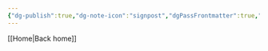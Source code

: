 ```yaml
---
{"dg-publish":true,"dg-note-icon":"signpost","dgPassFrontmatter":true,"noteIcon":"signpost","permalink":"/10-tags/murmurio/","created":"2025-10-27T15:40:53.679+00:00","updated":"2025-10-27T15:40:58.675+00:00"}
---
```


[[Home\|Back home]]